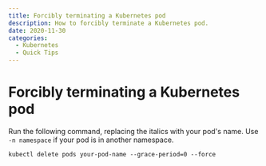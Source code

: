 ```yaml
---
title: Forcibly terminating a Kubernetes pod
description: How to forcibly terminate a Kubernetes pod.
date: 2020-11-30
categories:
  - Kubernetes
  - Quick Tips
---
```

# Forcibly terminating a Kubernetes pod

Run the following command, replacing the italics with your pod's name. Use `-n namespace` if your pod is in another namespace.

```
kubectl delete pods your-pod-name --grace-period=0 --force
```